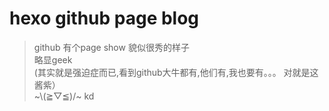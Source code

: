   # hexo github page blog 
  

> github  有个page show 貌似很秀的样子    
略显geek  
(其实就是强迫症而已,看到github大牛都有,他们有,我也要有。。。 对就是这酱紫）  
\~\\(≧▽≦)/~
kd  